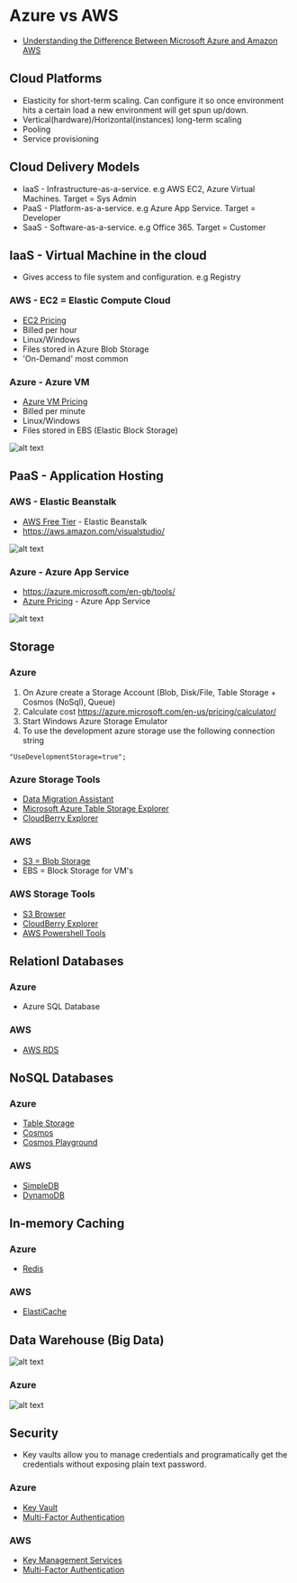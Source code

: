 # Azure vs AWS
* [Understanding the Difference Between Microsoft Azure and Amazon AWS](https://app.pluralsight.com/library/courses/understanding-difference-microsoft-azure-amazon-aws/table-of-contents)

## Cloud Platforms
* Elasticity for short-term scaling. Can configure it so once environment hits a certain load a new environment will get spun up/down.
* Vertical(hardware)/Horizontal(instances) long-term scaling
* Pooling
* Service provisioning 

## Cloud Delivery Models
* IaaS - Infrastructure-as-a-service. e.g AWS EC2, Azure Virtual Machines. Target = Sys Admin
* PaaS - Platform-as-a-service. e.g Azure App Service. Target = Developer
* SaaS - Software-as-a-service. e.g Office 365. Target = Customer

## IaaS - Virtual Machine in the cloud
* Gives access to file system and configuration. e.g Registry

### AWS - EC2 = Elastic Compute Cloud
* [EC2 Pricing](https://aws.amazon.com/ec2/pricing/)
* Billed per hour
* Linux/Windows 
* Files stored in Azure Blob Storage
* 'On-Demand' most common

### Azure - Azure VM
* [Azure VM Pricing](https://azure.microsoft.com/en-gb/pricing/calculator/?service=virtual-machines)
* Billed per minute
* Linux/Windows
* Files stored in EBS (Elastic Block Storage)

![alt text](img/azure-vm.png "Azure VM")

## PaaS - Application Hosting

### AWS - Elastic Beanstalk
* [AWS Free Tier](https://aws.amazon.com/free/) - Elastic Beanstalk
* https://aws.amazon.com/visualstudio/

![alt text](img/aws.png "Elastic Beanstalk")

### Azure - Azure App Service
* https://azure.microsoft.com/en-gb/tools/
* [Azure Pricing](https://azure.microsoft.com/en-gb/pricing/details/app-service/windows/) - Azure App Service

![alt text](img/azure.png "Azure App Service")

## Storage

### Azure
1. On Azure create a Storage Account (Blob, Disk/File, Table Storage + Cosmos (NoSql), Queue) 
2. Calculate cost https://azure.microsoft.com/en-us/pricing/calculator/
3. Start Windows Azure Storage Emulator
4. To use the development azure storage use the following connection string
```
"UseDevelopmentStorage=true";
```

### Azure Storage Tools
* [Data Migration Assistant](https://www.microsoft.com/en-us/download/confirmation.aspx?id=53595)
* [Microsoft Azure Table Storage Explorer](https://azure.microsoft.com/en-us/features/storage-explorer/)
* [CloudBerry Explorer](https://www.cloudberrylab.com/download.aspx?prod=cbazure)

### AWS
* [S3 = Blob Storage](https://aws.amazon.com/s3/pricing/)
* EBS = Block Storage for VM's

### AWS Storage Tools
* [S3 Browser](http://s3browser.com/)
* [CloudBerry Explorer](https://www.cloudberrylab.com/download.aspx?prod=cbes3free)
* [AWS Powershell Tools](https://aws.amazon.com/powershell/)

## Relationl Databases

### Azure
* Azure SQL Database

### AWS 
* [AWS RDS](https://us-east-2.console.aws.amazon.com/rds/home)

## NoSQL Databases

### Azure
* [Table Storage](https://azure.microsoft.com/en-gb/services/storage/tables/)
* [Cosmos](https://docs.microsoft.com/en-us/azure/cosmos-db/introduction)
* [Cosmos Playground](https://www.documentdb.com/sql/demo)

### AWS 
* [SimpleDB](https://aws.amazon.com/simpledb/)
* [DynamoDB](https://aws.amazon.com/dynamodb/)

## In-memory Caching

### Azure
* [Redis](https://azure.microsoft.com/en-gb/services/cache/)

### AWS
* [ElastiCache](https://aws.amazon.com/elasticache/)

## Data Warehouse (Big Data)
![alt text](img/dw.png "Data Warehouse")

### Azure
![alt text](img/azure-dw.png "Azure Data Warehouse")

## Security
* Key vaults allow you to manage credentials and programatically get the credentials without exposing plain text password.

### Azure
* [Key Vault](https://azure.microsoft.com/en-gb/pricing/details/key-vault/)
* [Multi-Factor Authentication](https://azure.microsoft.com/en-gb/pricing/details/multi-factor-authentication/)

### AWS
* [Key Management Services](https://aws.amazon.com/kms/)
* [Multi-Factor Authentication](https://aws.amazon.com/iam/details/mfa/)